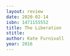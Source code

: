 ```yaml
---
layout: review
date: 2020-02-14
isbn: 1471155552
title: The Liberation
stitle: 
author: Kate Furnivall
year: 2016
---
```

